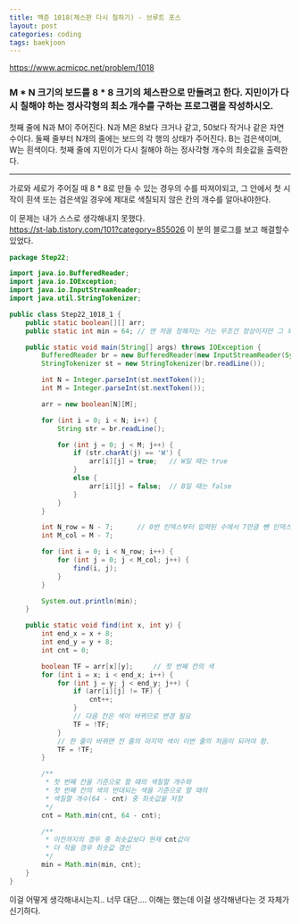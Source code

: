 ```yaml
---
title: 백준 1018(체스판 다시 칠하기) - 브루트 포스
layout: post
categories: coding
tags: baekjoon
---
```

<https://www.acmicpc.net/problem/1018>
###  M * N 크기의 보드를 8 * 8 크기의 체스판으로 만들려고 한다. 지민이가 다시 칠해야 하는 정사각형의 최소 개수를 구하는 프로그램을 작성하시오.
첫째 줄에 N과 M이 주어진다. N과 M은 8보다 크거나 같고, 50보다 작거나 같은 자연수이다. 둘째 줄부터 N개의 줄에는 보드의 각 행의 상태가 주어진다. B는 검은색이며, W는 흰색이다.
첫째 줄에 지민이가 다시 칠해야 하는 정사각형 개수의 최솟값을 출력한다.    
<hr>

가로와 세로가 주어질 때 8 * 8로 만들 수 있는 경우의 수를 따져야되고, 그 안에서 첫 시작이 흰색 또는 검은색일 경우에 제대로 색칠되지 않은 칸의 개수를 
알아내야한다.    

이 문제는 내가 스스로 생각해내지 못했다.    
<https://st-lab.tistory.com/101?category=855026> 이 분의 블로그를 보고 해결할수 있었다.    

```java
package Step22;

import java.io.BufferedReader;
import java.io.IOException;
import java.io.InputStreamReader;
import java.util.StringTokenizer;

public class Step22_1018_1 {
    public static boolean[][] arr;
    public static int min = 64; // 맨 처음 정해지는 거는 무조건 정상이지만 그 외의 것이 다 틀릴경우가 63임.

    public static void main(String[] args) throws IOException {
        BufferedReader br = new BufferedReader(new InputStreamReader(System.in));
        StringTokenizer st = new StringTokenizer(br.readLine());

        int N = Integer.parseInt(st.nextToken());
        int M = Integer.parseInt(st.nextToken());

        arr = new boolean[N][M];

        for (int i = 0; i < N; i++) {
            String str = br.readLine();

            for (int j = 0; j < M; j++) {
                if (str.charAt(j) == 'W') {
                    arr[i][j] = true;   // W일 때는 true
                }
                else {
                    arr[i][j] = false;  // B일 때는 false
                }
            }
        }

        int N_row = N - 7;      // 0번 인덱스부터 입력된 수에서 7만큼 뺀 인덱스까지 가야지만 8칸 확보가 가능하므로
        int M_col = M - 7;

        for (int i = 0; i < N_row; i++) {
            for (int j = 0; j < M_col; j++) {
                find(i, j);
            }
        }

        System.out.println(min);
    }

    public static void find(int x, int y) {
        int end_x = x + 8;
        int end_y = y + 8;
        int cnt = 0;

        boolean TF = arr[x][y];     // 첫 번째 칸의 색
        for (int i = x; i < end_x; i++) {
            for (int j = y; j < end_y; j++) {
                if (arr[i][j] != TF) {
                    cnt++;
                }
                // 다음 칸은 색이 바뀌므로 변경 필요
                TF = !TF;
            }
            // 한 줄이 바뀌면 전 줄의 마지막 색이 이번 줄의 처음이 되어야 함.
            TF = !TF;
        }

        /**
         * 첫 번째 칸을 기준으로 할 때의 색칠할 개수와
         * 첫 번째 칸의 색의 반대되는 색을 기준으로 할 때의
         * 색칠할 개수(64 - cnt) 중 최솟값을 저장
         */
        cnt = Math.min(cnt, 64 - cnt);

        /**
         * 이전까지의 경우 중 최솟값보다 현재 cnt값이 
         * 더 작을 경우 최솟값 갱신
         */
        min = Math.min(min, cnt);
    }
}
```

이걸 어떻게 생각해내시는지.. 너무 대단.... 이해는 했는데 이걸 생각해낸다는 것 자체가 신기하다.
